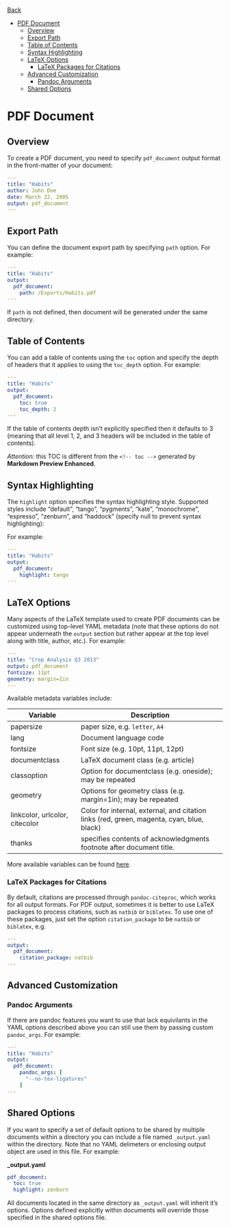 [Back](/docs/advanced-export.md)

<!-- toc orderedList:0 -->

- [PDF Document](#pdf-document)
	- [Overview](#overview)
	- [Export Path](#export-path)
	- [Table of Contents](#table-of-contents)
	- [Syntax Highlighting](#syntax-highlighting)
	- [LaTeX Options](#latex-options)
		- [LaTeX Packages for Citations](#latex-packages-for-citations)
	- [Advanced Customization](#advanced-customization)
		- [Pandoc Arguments](#pandoc-arguments)
	- [Shared Options](#shared-options)

<!-- tocstop -->

# PDF Document
## Overview
To create a PDF document, you need to specify `pdf_document` output format in the front-matter of your document:  
```yaml
---
title: "Habits"
author: John Doe
date: March 22, 2005
output: pdf_document
---
```
## Export Path  
You can define the document export path by specifying `path` option. For example:    

```yaml
---
title: "Habits"
output:
  pdf_document:
    path: /Exports/Habits.pdf
---
```   
If `path` is not defined, then document will be generated under the same directory.

## Table of Contents
You can add a table of contents using the `toc` option and specify the depth of headers that it applies to using the `toc_depth` option. For example:  
```yaml
---
title: "Habits"
output:
  pdf_document:
    toc: true
    toc_depth: 2
---
```
If the table of contents depth isn’t explicitly specified then it defaults to 3 (meaning that all level 1, 2, and 3 headers will be included in the table of contents).   

*Attention:* this TOC is different from the `<!-- toc -->` generated by **Markdown Preview Enhanced**.  

## Syntax Highlighting
The `highlight` option specifies the syntax highlighting style. Supported styles include “default”, “tango”, “pygments”, “kate”, “monochrome”, “espresso”, “zenburn”, and “haddock” (specify null to prevent syntax highlighting):    

For example:  
```yaml
---
title: "Habits"
output:
  pdf_document:
    highlight: tango
---
```
## LaTeX Options
Many aspects of the LaTeX template used to create PDF documents can be customized using top-level YAML metadata (note that these options do not appear underneath the `output` section but rather appear at the top level along with title, author, etc.). For example:    
```yaml
---
title: "Crop Analysis Q3 2013"
output: pdf_document
fontsize: 11pt
geometry: margin=1in
---
```
Available metadata variables include:   

| Variable  | Description  |
|---|---|
| papersize | paper size, e.g. `letter`, `A4` |
| lang  | Document language code |
| fontsize | Font size (e.g. 10pt, 11pt, 12pt) |
| documentclass | LaTeX document class (e.g. article) |
| classoption | Option for documentclass (e.g. oneside); may be repeated |
| geometry | Options for geometry class (e.g. margin=1in); may be repeated |
| linkcolor, urlcolor, citecolor	|Color for internal, external, and citation links (red, green, magenta, cyan, blue, black) |
| thanks | specifies contents of acknowledgments footnote after document title. |  

More available variables can be found [here](http://pandoc.org/MANUAL.html#variables-for-latex).

### LaTeX Packages for Citations
By default, citations are processed through `pandoc-citeproc`, which works for all output formats. For PDF output, sometimes it is better to use LaTeX packages to process citations, such as `natbib` or `biblatex`. To use one of these packages, just set the option `citation_package` to be `natbib` or `biblatex`, e.g.  
```yaml
---
output:
  pdf_document:
    citation_package: natbib
---
```

## Advanced Customization
### Pandoc Arguments   
If there are pandoc features you want to use that lack equivilants in the YAML options described above you can still use them by passing custom `pandoc_args`. For example:  
```yaml
---
title: "Habits"
output:
  pdf_document:
    pandoc_args: [
      "--no-tex-ligatures"
    ]
---
```

## Shared Options
If you want to specify a set of default options to be shared by multiple documents within a directory you can include a file named `_output.yaml` within the directory. Note that no YAML delimeters or enclosing output object are used in this file. For example:    

**_output.yaml**
```yaml
pdf_document:
  toc: true
  highlight: zenburn
```
All documents located in the same directory as `_output.yaml` will inherit it’s options. Options defined explicitly within documents will override those specified in the shared options file.
